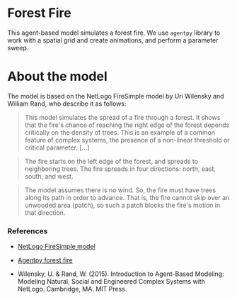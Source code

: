 # Forest Fire

This agent-based model simulates a forest fire. We use `agentpy` library to work with a spatial grid and create animations, and perform a parameter sweep.

# About the model

The model is based on the NetLogo FireSimple model by Uri Wilensky and William Rand, who describe it as follows:

> This model simulates the spread of a fire through a forest. It shows that the fire's chance of reaching the right edge of the forest depends critically on the density of trees. This is an example of a common feature of complex systems, the presence of a non-linear threshold or critical parameter. [...]

> The fire starts on the left edge of the forest, and spreads to neighboring trees. The fire spreads in four directions: north, east, south, and west.

> The model assumes there is no wind. So, the fire must have trees along its path in order to advance. That is, the fire cannot skip over an unwooded area (patch), so such a patch blocks the fire's motion in that direction.

### References

- [NetLogo FireSimple model](https://ccl.northwestern.edu/netlogo/models/FireSimple)

- [Agentpy forest fire](https://agentpy.readthedocs.io/en/latest/agentpy_forest_fire.html)

- Wilensky, U. & Rand, W. (2015). Introduction to Agent-Based Modeling: Modeling Natural, Social and Engineered Complex Systems with NetLogo. Cambridge, MA. MIT Press.
